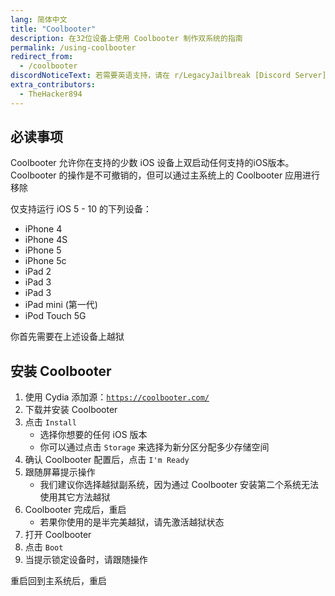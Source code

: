 ```yaml
---
lang: 简体中文
title: "Coolbooter"
description: 在32位设备上使用 Coolbooter 制作双系统的指南
permalink: /using-coolbooter
redirect_from:
  - /coolbooter
discordNoticeText: 若需要英语支持，请在 r/LegacyJailbreak [Discord Server](http://discord.legacyjailbreak.com) 上寻求帮助。
extra_contributors:
  - TheHacker894
---
```


## 必读事项

Coolbooter 允许你在支持的少数 iOS 设备上双启动任何支持的iOS版本。 Coolbooter 的操作是不可撤销的，但可以通过主系统上的 Coolbooter 应用进行移除

仅支持运行 iOS 5 - 10 的下列设备：
- iPhone 4
- iPhone 4S
- iPhone 5
- iPhone 5c
- iPad 2
- iPad 3
- iPad 3
- iPad mini (第一代)
- iPod Touch 5G

你首先需要在上述设备上越狱

## 安装 Coolbooter

1. 使用 Cydia 添加源：<code><a href="https://coolbooter.com/" target="_blank">https://coolbooter.com/</a></code>
1. 下载并安装 Coolbooter
1. 点击 `Install`
    - 选择你想要的任何 iOS 版本
    - 你可以通过点击 `Storage` 来选择为新分区分配多少存储空间
1. 确认 Coolbooter 配置后，点击 `I'm Ready`
1. 跟随屏幕提示操作
    - 我们建议你选择越狱副系统，因为通过 Coolbooter 安装第二个系统无法使用其它方法越狱
1. Coolbooter 完成后，重启
    - 若果你使用的是半完美越狱，请先激活越狱状态
1. 打开 Coolbooter
1. 点击 `Boot`
1. 当提示锁定设备时，请跟随操作

重启回到主系统后，重启
